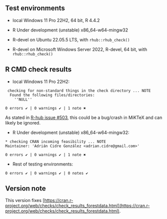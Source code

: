 
## Test environments

* local Windows 11 Pro 22H2, 64 bit, R 4.4.2

* R Under development (unstable) x86_64-w64-mingw32

* R-devel on Ubuntu 22.05.5 LTS, with `rhub::rhub_check()`

* R-devel on Microsoft Windows Server 2022, R-devel, 64 bit, with `rhub::rhub_check()`

## R CMD check results

* local Windows 11 Pro 22H2: 
```
 checking for non-standard things in the check directory ... NOTE
  Found the following files/directories:
    ''NULL''

0 errors ✔ | 0 warnings ✔ | 1 note ✖
```

As stated in [R-hub issue #503](https://github.com/r-hub/rhub/issues/503), this could be a bug/crash in MiKTeX and can likely be ignored.

* R Under development (unstable) x86_64-w64-mingw32:

```
* checking CRAN incoming feasibility ... NOTE
Maintainer: 'Adrián Cidre González <adrian.cidre@gmail.com>'

0 errors ✔ | 0 warnings ✔ | 1 note ✖
```

* Rest of testing environments:

```
0 errors ✔ | 0 warnings ✔ | 0 notes ✔  
```

## Version note

This version fixes [https://cran.r-project.org/web/checks/check_results_forestdata.html](https://cran.r-project.org/web/checks/check_results_forestdata.html).
